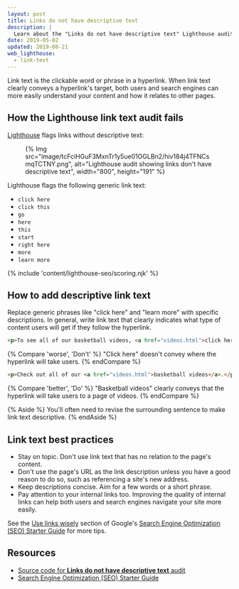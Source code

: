 ```yaml
---
layout: post
title: Links do not have descriptive text
description: |
  Learn about the "Links do not have descriptive text" Lighthouse audit.
date: 2019-05-02
updated: 2019-08-21
web_lighthouse:
  - link-text
---
```


Link text is the clickable word or phrase in a hyperlink. When link text clearly
conveys a hyperlink's target, both users and search engines can more easily
understand your content and how it relates to other pages.

## How the Lighthouse link text audit fails

[Lighthouse](https://developer.chrome.com/docs/lighthouse/overview/) flags links
without descriptive text:

<figure>
  {% Img src="image/tcFciHGuF3MxnTr1y5ue01OGLBn2/hiv184j4TFNCsmqTCTNY.png", alt="Lighthouse audit showing links don't have descriptive text", width="800", height="191" %}
</figure>

Lighthouse flags the following generic link text:

- `click here`
- `click this`
- `go`
- `here`
- `this`
- `start`
- `right here`
- `more`
- `learn more`

{% include 'content/lighthouse-seo/scoring.njk' %}

## How to add descriptive link text

Replace generic phrases like "click here" and "learn more" with specific
descriptions. In general, write link text that clearly indicates what type of
content users will get if they follow the hyperlink.

```html
<p>To see all of our basketball videos, <a href="videos.html">click here</a>.</p>
```

{% Compare 'worse', 'Don\'t' %}
"Click here" doesn't convey where the hyperlink will take users.
{% endCompare %}

```html
<p>Check out all of our <a href="videos.html">basketball videos</a>.</p>
```

{% Compare 'better', 'Do' %}
"Basketball videos" clearly conveys that the hyperlink will take users to a page
of videos.
{% endCompare %}

{% Aside %}
You'll often need to revise the surrounding sentence to make link text
descriptive.
{% endAside %}

## Link text best practices

- Stay on topic. Don't use link text that has no relation to the page's content.
- Don't use the page's URL as the link description unless you have a good reason
  to do so, such as referencing a site's new address.
- Keep descriptions concise. Aim for a few words or a short phrase.
- Pay attention to your internal links too. Improving the quality of internal
  links can help both users and search engines navigate your site more easily.

See the [Use links wisely](https://support.google.com/webmasters/answer/7451184#uselinkswisely)
section of Google's [Search Engine Optimization (SEO) Starter Guide](https://support.google.com/webmasters/answer/7451184)
for more tips.

## Resources

- [Source code for **Links do not have descriptive text** audit](https://github.com/GoogleChrome/lighthouse/blob/master/core/audits/seo/link-text.js)
- [Search Engine Optimization (SEO) Starter Guide](https://support.google.com/webmasters/answer/7451184)
